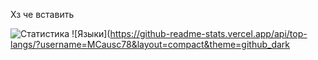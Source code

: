 Хз че вставить

![Статистика](https://github-readme-stats.vercel.app/api?username=MCausc78&show_icons=true&theme=github_dark)
![Языки](https://github-readme-stats.vercel.app/api/top-langs/?username=MCausc78&layout=compact&theme=github_dark
